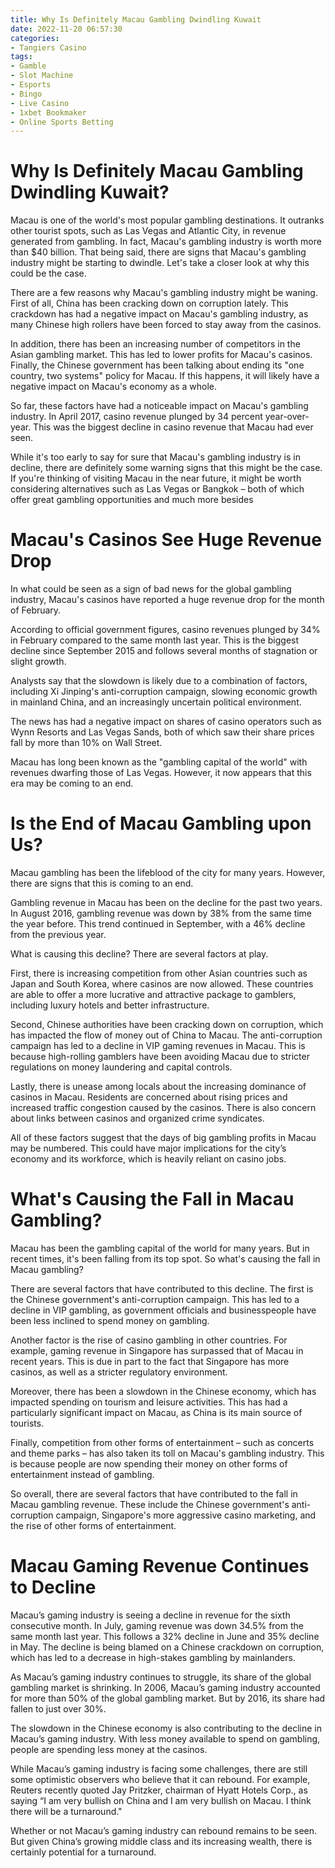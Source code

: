 ```yaml
---
title: Why Is Definitely Macau Gambling Dwindling Kuwait
date: 2022-11-20 06:57:30
categories:
- Tangiers Casino
tags:
- Gamble
- Slot Machine
- Esports
- Bingo
- Live Casino
- 1xbet Bookmaker
- Online Sports Betting
---
```



#  Why Is Definitely Macau Gambling Dwindling Kuwait?

Macau is one of the world's most popular gambling destinations. It outranks other tourist spots, such as Las Vegas and Atlantic City, in revenue generated from gambling. In fact, Macau's gambling industry is worth more than $40 billion. That being said, there are signs that Macau's gambling industry might be starting to dwindle. Let's take a closer look at why this could be the case.

There are a few reasons why Macau's gambling industry might be waning. First of all, China has been cracking down on corruption lately. This crackdown has had a negative impact on Macau's gambling industry, as many Chinese high rollers have been forced to stay away from the casinos.

In addition, there has been an increasing number of competitors in the Asian gambling market. This has led to lower profits for Macau's casinos. Finally, the Chinese government has been talking about ending its "one country, two systems" policy for Macau. If this happens, it will likely have a negative impact on Macau's economy as a whole.

So far, these factors have had a noticeable impact on Macau's gambling industry. In April 2017, casino revenue plunged by 34 percent year-over-year. This was the biggest decline in casino revenue that Macau had ever seen.

While it's too early to say for sure that Macau's gambling industry is in decline, there are definitely some warning signs that this might be the case. If you're thinking of visiting Macau in the near future, it might be worth considering alternatives such as Las Vegas or Bangkok – both of which offer great gambling opportunities and much more besides

#  Macau's Casinos See Huge Revenue Drop

In what could be seen as a sign of bad news for the global gambling industry, Macau's casinos have reported a huge revenue drop for the month of February. 

According to official government figures, casino revenues plunged by 34% in February compared to the same month last year. This is the biggest decline since September 2015 and follows several months of stagnation or slight growth. 

Analysts say that the slowdown is likely due to a combination of factors, including Xi Jinping's anti-corruption campaign, slowing economic growth in mainland China, and an increasingly uncertain political environment. 

The news has had a negative impact on shares of casino operators such as Wynn Resorts and Las Vegas Sands, both of which saw their share prices fall by more than 10% on Wall Street. 

Macau has long been known as the "gambling capital of the world" with revenues dwarfing those of Las Vegas. However, it now appears that this era may be coming to an end.

#  Is the End of Macau Gambling upon Us?

 Macau gambling has been the lifeblood of the city for many years. However, there are signs that this is coming to an end.

Gambling revenue in Macau has been on the decline for the past two years. In August 2016, gambling revenue was down by 38% from the same time the year before. This trend continued in September, with a 46% decline from the previous year.

What is causing this decline? There are several factors at play.

First, there is increasing competition from other Asian countries such as Japan and South Korea, where casinos are now allowed. These countries are able to offer a more lucrative and attractive package to gamblers, including luxury hotels and better infrastructure.

Second, Chinese authorities have been cracking down on corruption, which has impacted the flow of money out of China to Macau. The anti-corruption campaign has led to a decline in VIP gaming revenues in Macau. This is because high-rolling gamblers have been avoiding Macau due to stricter regulations on money laundering and capital controls.

Lastly, there is unease among locals about the increasing dominance of casinos in Macau. Residents are concerned about rising prices and increased traffic congestion caused by the casinos. There is also concern about links between casinos and organized crime syndicates.

All of these factors suggest that the days of big gambling profits in Macau may be numbered. This could have major implications for the city’s economy and its workforce, which is heavily reliant on casino jobs.

#  What's Causing the Fall in Macau Gambling?

Macau has been the gambling capital of the world for many years. But in recent times, it's been falling from its top spot. So what's causing the fall in Macau gambling?

There are several factors that have contributed to this decline. The first is the Chinese government's anti-corruption campaign. This has led to a decline in VIP gambling, as government officials and businesspeople have been less inclined to spend money on gambling.

Another factor is the rise of casino gambling in other countries. For example, gaming revenue in Singapore has surpassed that of Macau in recent years. This is due in part to the fact that Singapore has more casinos, as well as a stricter regulatory environment.

Moreover, there has been a slowdown in the Chinese economy, which has impacted spending on tourism and leisure activities. This has had a particularly significant impact on Macau, as China is its main source of tourists.

Finally, competition from other forms of entertainment – such as concerts and theme parks – has also taken its toll on Macau's gambling industry. This is because people are now spending their money on other forms of entertainment instead of gambling.

So overall, there are several factors that have contributed to the fall in Macau gambling revenue. These include the Chinese government's anti-corruption campaign, Singapore's more aggressive casino marketing, and the rise of other forms of entertainment.

#  Macau Gaming Revenue Continues to Decline

Macau’s gaming industry is seeing a decline in revenue for the sixth consecutive month. In July, gaming revenue was down 34.5% from the same month last year. This follows a 32% decline in June and 35% decline in May. The decline is being blamed on a Chinese crackdown on corruption, which has led to a decrease in high-stakes gambling by mainlanders.

As Macau’s gaming industry continues to struggle, its share of the global gambling market is shrinking. In 2006, Macau’s gaming industry accounted for more than 50% of the global gambling market. But by 2016, its share had fallen to just over 30%.

The slowdown in the Chinese economy is also contributing to the decline in Macau’s gaming industry. With less money available to spend on gambling, people are spending less money at the casinos.

While Macau’s gaming industry is facing some challenges, there are still some optimistic observers who believe that it can rebound. For example, Reuters recently quoted Jay Pritzker, chairman of Hyatt Hotels Corp., as saying “I am very bullish on China and I am very bullish on Macau. I think there will be a turnaround." 

Whether or not Macau’s gaming industry can rebound remains to be seen. But given China’s growing middle class and its increasing wealth, there is certainly potential for a turnaround.